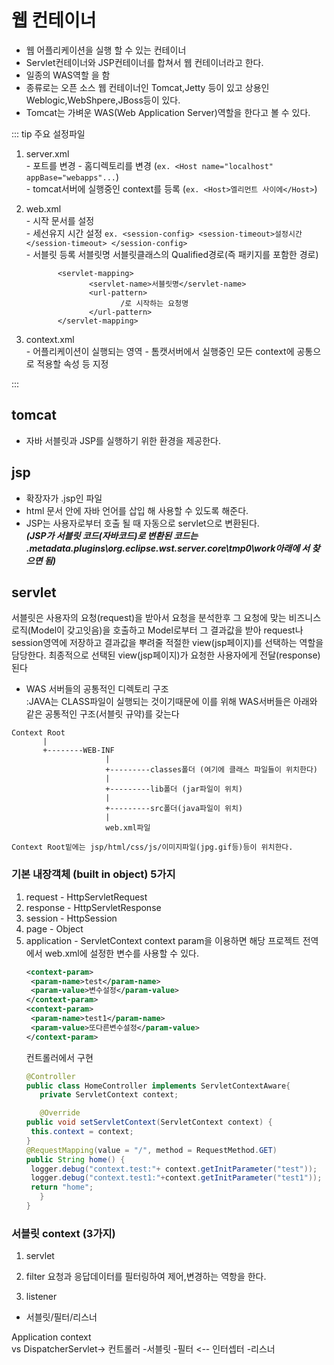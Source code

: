 
# 웹 컨테이너

- 웹 어플리케이션을 실행 할 수 있는 컨테이너
- Servlet컨테이너와 JSP컨테이너를 합쳐서 웹 컨테이너라고 한다.
- 일종의 WAS역할 을 함
- 종류로는 오픈 소스 웹 컨테이너인 Tomcat,Jetty 등이 있고 상용인 Weblogic,WebShpere,JBoss등이 있다.
- Tomcat는 가벼운 WAS(Web Application Server)역할을 한다고 볼 수 있다.	

::: tip  주요 설정파일  
1. server.xml  
       - 포트를 변경
       - 홈디렉토리를 변경 (```ex. <Host name="localhost"  appBase="webapps"...```)  
       - tomcat서버에 실행중인 context를 등록  (```ex. <Host>엘리먼트 사이에</Host>```)

2. web.xml  
       - 시작 문서를 설정  
       - 세선유지 시간 설정 ```ex. <session-config> <session-timeout>설정시간</session-timeout> </session-config>```  
       - 서블릿 등록
              <servlet>
                     <servlet-name>서블릿명</servlet-name>
                     <servlet-class>서블릿클래스의 Qualified경로(즉 패키지를 포함한 경로)</servlet-class>
              </servlet>

              <servlet-mapping>
                     <servlet-name>서블릿명</servlet-name>
                     <url-pattern>
                            /로 시작하는 요청명					
                     </url-pattern>
              </servlet-mapping>
3. context.xml   
       - 어플리케이션이 실행되는 영역 
       - 톰캣서버에서 실행중인 모든 context에 공통으로 적용할 속성 등 지정

:::


## tomcat
 - 자바 서블릿과 JSP를 실행하기 위한 환경을 제공한다.
 
## jsp 
 - 확장자가 .jsp인 파일
 - html 문서 안에 자바 언어를 삽입 해 사용할 수 있도록 해준다.
 - JSP는 사용자로부터 호출 될 때 자동으로 servlet으로 변환된다.  
    ***(JSP가 서블릿 코드(자바코드)로 변환된 코드는 .metadata\.plugins\org.eclipse.wst.server.core\tmp0\work아래에 서 찾으면 됨)***

## servlet
       
서블릿은 사용자의 요청(request)을 받아서 요청을 분석한후 그 요청에 맞는
비즈니스 로직(Model이 갖고잇음)을 호출하고 Model로부터 그 결과값을 받아 request나 session영역에 저장하고 결과값을 뿌려줄 적절한 view(jsp페이지)를 선택하는 역할을 담당한다.
최종적으로 선택된 view(jsp페이지)가 요청한 사용자에게 전달(response)된다

- WAS 서버들의 공통적인 디렉토리 구조  
:JAVA는 CLASS파일이 실행되는 것이기때문에 이를 위해 
WAS서버들은 아래와 같은 공통적인 구조(서블릿 규약)를 갖는다  

```
Context Root
       |
       +--------WEB-INF     
                     |
                     +---------classes폴더 (여기에 클래스 파일들이 위치한다)
                     |
                     +---------lib폴더 (jar파일이 위치)
                     |
                     +---------src폴더(java파일이 위치)
                     |
                     web.xml파일
					
Context Root밑에는 jsp/html/css/js/이미지파일(jpg.gif등)등이 위치한다.
```


### 기본 내장객체 (built in object) 5가지
 1. request - HttpServletRequest
 2. response - HttpServletResponse
 3. session - HttpSession	
 4. page - Object
 5. application - ServletContext 
       context param을 이용하면 해당 프로젝트 전역에서 web.xml에 설정한 변수를 사용할 수 있다. 
       ``` xml
       <context-param>
		<param-name>test</param-name>
		<param-value>변수설정</param-value>
	</context-param>
	<context-param>
		<param-name>test1</param-name>
		<param-value>또다른변수설정</param-value>
	</context-param>
       ```
       컨트롤러에서 구현
       ``` java
       @Controller
       public class HomeController implements ServletContextAware{
          private ServletContext context;

          @Override
	   public void setServletContext(ServletContext context) {
		this.context = context;
	   }
	   @RequestMapping(value = "/", method = RequestMethod.GET)
	   public String home() {
		logger.debug("context.test:"+ context.getInitParameter("test"));   // contest.test:변수설정 
		logger.debug("context.test1:"+context.getInitParameter("test1"));   // contest.test1:또다른변수설정
		return "home";
          }     
       }

       ```

### 서블릿 context (3가지)
  1. servlet
  
  
  2. filter
       요청과 응답데이터를 필터링하여 제어,변경하는 역항을 한다. 

  3. listener




- 서블릿/필터/리스너

Application context  
vs
DispatcherServlet-> 컨트롤러 
       -서블릿
       -필터   <-- 인터셉터
       -리스너
          

          